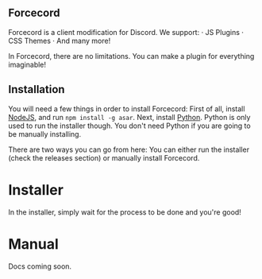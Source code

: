 ## Forcecord

Forcecord is a client modification for Discord. We support:
· JS Plugins
· CSS Themes
· And many more!

In Forcecord, there are no limitations. You can make a plugin for everything imaginable!

## Installation

You will need a few things in order to install Forcecord:
First of all, install [NodeJS](https://nodejs.org), and run `npm install -g asar`. Next, install [Python](https://python.org). Python is only used to run the installer though. You don't need Python if you are going to be manually installing.

There are two ways you can go from here:
You can either run the installer (check the releases section) or manually install Forcecord.

# Installer

In the installer, simply wait for the process to be done and you're good!

# Manual

Docs coming soon.
